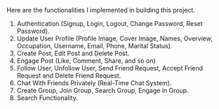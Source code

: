 Here are the functionalities I implemented in building this project.
1. Authentication (Signup, Login, Logout, Change Password, Reset Password).
2. Update User Profile (Profile Image, Cover Image, Names, Overview, Occupation, Username, Email, Phone, Marital Status).
3. Create Post, Edit Post and Delete Post.
4. Engage Post (Like, Comment, Share, and so on)
5. Follow User, Unfollow User, Send Friend Request, Accept Friend Request and Delete Friend Request.
6. Chat With Friends Privately (Real-Time Chat System).
7. Create Group, Join Group, Search Group, Engage in Group.
8. Search Functionality.

